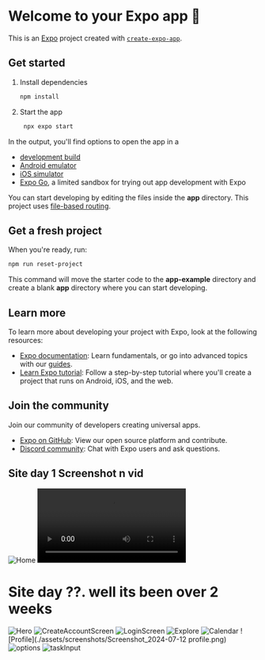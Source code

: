 # Welcome to your Expo app 👋

This is an [Expo](https://expo.dev) project created with [`create-expo-app`](https://www.npmjs.com/package/create-expo-app).

## Get started

1. Install dependencies

   ```bash
   npm install
   ```

2. Start the app

   ```bash
    npx expo start
   ```

In the output, you'll find options to open the app in a

- [development build](https://docs.expo.dev/develop/development-builds/introduction/)
- [Android emulator](https://docs.expo.dev/workflow/android-studio-emulator/)
- [iOS simulator](https://docs.expo.dev/workflow/ios-simulator/)
- [Expo Go](https://expo.dev/go), a limited sandbox for trying out app development with Expo

You can start developing by editing the files inside the **app** directory. This project uses [file-based routing](https://docs.expo.dev/router/introduction).

## Get a fresh project

When you're ready, run:

```bash
npm run reset-project
```

This command will move the starter code to the **app-example** directory and create a blank **app** directory where you can start developing.

## Learn more

To learn more about developing your project with Expo, look at the following resources:

- [Expo documentation](https://docs.expo.dev/): Learn fundamentals, or go into advanced topics with our [guides](https://docs.expo.dev/guides).
- [Learn Expo tutorial](https://docs.expo.dev/tutorial/introduction/): Follow a step-by-step tutorial where you'll create a project that runs on Android, iOS, and the web.

## Join the community

Join our community of developers creating universal apps.

- [Expo on GitHub](https://github.com/expo/expo): View our open source platform and contribute.
- [Discord community](https://chat.expo.dev): Chat with Expo users and ask questions.


## Site day 1 Screenshot n vid
![Home](./assets/screenshots/01home.png)
![vid](./assets/screenshots/01first_commit.mp4)

# Site day ??. well its been over 2 weeks
![Hero](./assets/screenshots/Screenshot_2024-07-12_Hero.png)
![CreateAccountScreen](./assets/screenshots/Screenshot_2024-07-12_CreateAccountScreen.png)
![LoginScreen](./assets/screenshots/Screenshot_2024-07-12_LoginScreen.png)
![Explore](./assets/screenshots/Screenshot_2024-07-12_explore.png)
![Calendar](./assets/screenshots/Screenshot_2024-07-12_calendar.png)
![Profile](./assets/screenshots/Screenshot_2024-07-12 profile.png)
![options](./assets/screenshots/Screenshot_2024-07-12_options.png)
![taskInput](./assets/screenshots/Screenshot_2024-07-12_TaskInput.png)